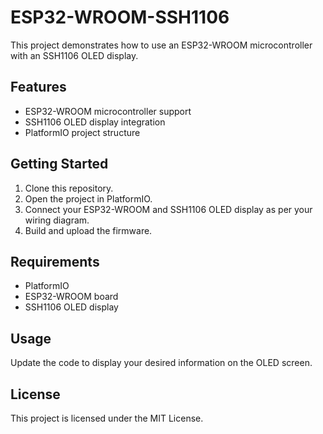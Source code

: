 # ESP32-WROOM-SSH1106

This project demonstrates how to use an ESP32-WROOM microcontroller with an SSH1106 OLED display.

## Features

- ESP32-WROOM microcontroller support
- SSH1106 OLED display integration
- PlatformIO project structure

## Getting Started

1. Clone this repository.
2. Open the project in PlatformIO.
3. Connect your ESP32-WROOM and SSH1106 OLED display as per your wiring diagram.
4. Build and upload the firmware.

## Requirements

- PlatformIO
- ESP32-WROOM board
- SSH1106 OLED display

## Usage

Update the code to display your desired information on the OLED screen.

## License

This project is licensed under the MIT License.
